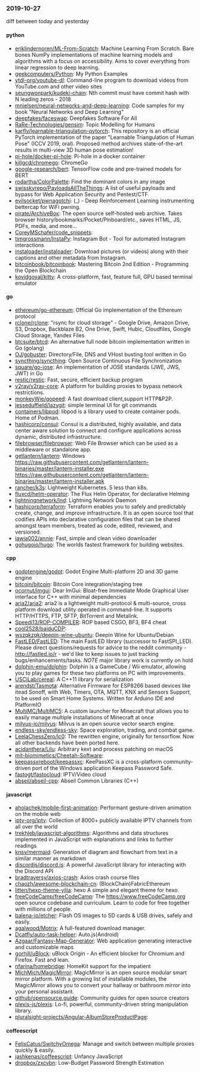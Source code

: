 ### 2019-10-27
diff between today and yesterday

#### python
* [eriklindernoren/ML-From-Scratch](https://github.com/eriklindernoren/ML-From-Scratch): Machine Learning From Scratch. Bare bones NumPy implementations of machine learning models and algorithms with a focus on accessibility. Aims to cover everything from linear regression to deep learning.
* [geekcomputers/Python](https://github.com/geekcomputers/Python): My Python Examples
* [ytdl-org/youtube-dl](https://github.com/ytdl-org/youtube-dl): Command-line program to download videos from YouTube.com and other video sites
* [seungwonpark/kudeki-chain](https://github.com/seungwonpark/kudeki-chain): Nth commit must have commit hash with N leading zeros -   2018
* [mnielsen/neural-networks-and-deep-learning](https://github.com/mnielsen/neural-networks-and-deep-learning): Code samples for my book "Neural Networks and Deep Learning"
* [deepfakes/faceswap](https://github.com/deepfakes/faceswap): Deepfakes Software For All
* [RaRe-Technologies/gensim](https://github.com/RaRe-Technologies/gensim): Topic Modelling for Humans
* [karfly/learnable-triangulation-pytorch](https://github.com/karfly/learnable-triangulation-pytorch): This repository is an official PyTorch implementation of the paper "Learnable Triangulation of Human Pose" (ICCV 2019, oral). Proposed method archives state-of-the-art results in multi-view 3D human pose estimation!
* [pi-hole/docker-pi-hole](https://github.com/pi-hole/docker-pi-hole): Pi-hole in a docker container
* [killgcd/chromego](https://github.com/killgcd/chromego): ChromeGo 
* [google-research/bert](https://github.com/google-research/bert): TensorFlow code and pre-trained models for BERT
* [rodartha/ColorPalette](https://github.com/rodartha/ColorPalette): Find the dominant colors in any image
* [swisskyrepo/PayloadsAllTheThings](https://github.com/swisskyrepo/PayloadsAllTheThings): A list of useful payloads and bypass for Web Application Security and Pentest/CTF
* [evilsocket/pwnagotchi](https://github.com/evilsocket/pwnagotchi): (_) - Deep Reinforcement Learning instrumenting bettercap for WiFi pwning.
* [pirate/ArchiveBox](https://github.com/pirate/ArchiveBox):  The open source self-hosted web archive. Takes browser history/bookmarks/Pocket/Pinboard/etc., saves HTML, JS, PDFs, media, and more...
* [CoreyMSchafer/code_snippets](https://github.com/CoreyMSchafer/code_snippets): 
* [timgrossmann/InstaPy](https://github.com/timgrossmann/InstaPy):  Instagram Bot - Tool for automated Instagram interactions
* [instaloader/instaloader](https://github.com/instaloader/instaloader): Download pictures (or videos) along with their captions and other metadata from Instagram.
* [bitcoinbook/bitcoinbook](https://github.com/bitcoinbook/bitcoinbook): Mastering Bitcoin 2nd Edition - Programming the Open Blockchain
* [kovidgoyal/kitty](https://github.com/kovidgoyal/kitty): A cross-platform, fast, feature full, GPU based terminal emulator

#### go
* [ethereum/go-ethereum](https://github.com/ethereum/go-ethereum): Official Go implementation of the Ethereum protocol
* [rclone/rclone](https://github.com/rclone/rclone): "rsync for cloud storage" - Google Drive, Amazon Drive, S3, Dropbox, Backblaze B2, One Drive, Swift, Hubic, Cloudfiles, Google Cloud Storage, Yandex Files
* [btcsuite/btcd](https://github.com/btcsuite/btcd): An alternative full node bitcoin implementation written in Go (golang)
* [OJ/gobuster](https://github.com/OJ/gobuster): Directory/File, DNS and VHost busting tool written in Go
* [syncthing/syncthing](https://github.com/syncthing/syncthing): Open Source Continuous File Synchronization
* [square/go-jose](https://github.com/square/go-jose): An implementation of JOSE standards (JWE, JWS, JWT) in Go
* [restic/restic](https://github.com/restic/restic): Fast, secure, efficient backup program
* [v2ray/v2ray-core](https://github.com/v2ray/v2ray-core): A platform for building proxies to bypass network restrictions.
* [monkeyWie/gopeed](https://github.com/monkeyWie/gopeed): A fast download client,support HTTP&P2P.
* [jesseduffield/lazygit](https://github.com/jesseduffield/lazygit): simple terminal UI for git commands
* [containers/libpod](https://github.com/containers/libpod): libpod is a library used to create container pods. Home of Podman.
* [hashicorp/consul](https://github.com/hashicorp/consul): Consul is a distributed, highly available, and data center aware solution to connect and configure applications across dynamic, distributed infrastructure.
* [filebrowser/filebrowser](https://github.com/filebrowser/filebrowser):  Web File Browser which can be used as a middleware or standalone app.
* [getlantern/lantern](https://github.com/getlantern/lantern): Windows https://raw.githubusercontent.com/getlantern/lantern-binaries/master/lantern-installer.exe  https://raw.githubusercontent.com/getlantern/lantern-binaries/master/lantern-installer.apk
* [rancher/k3s](https://github.com/rancher/k3s): Lightweight Kubernetes. 5 less than k8s.
* [fluxcd/helm-operator](https://github.com/fluxcd/helm-operator): The Flux Helm Operator, for declarative Helming
* [lightningnetwork/lnd](https://github.com/lightningnetwork/lnd): Lightning Network Daemon 
* [hashicorp/terraform](https://github.com/hashicorp/terraform): Terraform enables you to safely and predictably create, change, and improve infrastructure. It is an open source tool that codifies APIs into declarative configuration files that can be shared amongst team members, treated as code, edited, reviewed, and versioned.
* [iawia002/annie](https://github.com/iawia002/annie):  Fast, simple and clean video downloader
* [gohugoio/hugo](https://github.com/gohugoio/hugo): The worlds fastest framework for building websites.

#### cpp
* [godotengine/godot](https://github.com/godotengine/godot): Godot Engine  Multi-platform 2D and 3D game engine
* [bitcoin/bitcoin](https://github.com/bitcoin/bitcoin): Bitcoin Core integration/staging tree
* [ocornut/imgui](https://github.com/ocornut/imgui): Dear ImGui: Bloat-free Immediate Mode Graphical User interface for C++ with minimal dependencies
* [aria2/aria2](https://github.com/aria2/aria2): aria2 is a lightweight multi-protocol & multi-source, cross platform download utility operated in command-line. It supports HTTP/HTTPS, FTP, SFTP, BitTorrent and Metalink.
* [Speedi13/ROP-COMPILER](https://github.com/Speedi13/ROP-COMPILER): ROP based CSGO, BF3, BF4 cheat
* [cool2528/baiduCDP](https://github.com/cool2528/baiduCDP): 
* [wszqkzqk/deepin-wine-ubuntu](https://github.com/wszqkzqk/deepin-wine-ubuntu): Deepin Wine for Ubuntu/Debian
* [FastLED/FastLED](https://github.com/FastLED/FastLED): The main FastLED library (successor to FastSPI_LED). Please direct questions/requests for advice to the reddit community - http://fastled.io/r - we'd like to keep issues to just tracking bugs/enhancements/tasks. *NOTE* major library work is currently on hold
* [dolphin-emu/dolphin](https://github.com/dolphin-emu/dolphin): Dolphin is a GameCube / Wii emulator, allowing you to play games for these two platforms on PC with improvements.
* [USCiLab/cereal](https://github.com/USCiLab/cereal): A C++11 library for serialization
* [arendst/Tasmota](https://github.com/arendst/Tasmota): Alternative Firmware for ESP8266 based devices like itead Sonoff, with Web, Timers, OTA, MQTT, KNX and Sensors Support, to be used on Smart Home Systems. Written for Arduino IDE and PlatformIO
* [MultiMC/MultiMC5](https://github.com/MultiMC/MultiMC5): A custom launcher for Minecraft that allows you to easily manage multiple installations of Minecraft at once
* [milvus-io/milvus](https://github.com/milvus-io/milvus): Milvus is an open source vector search engine.
* [endless-sky/endless-sky](https://github.com/endless-sky/endless-sky): Space exploration, trading, and combat game.
* [LeelaChessZero/lc0](https://github.com/LeelaChessZero/lc0): The rewritten engine, originally for tensorflow. Now all other backends have been ported here.
* [acidanthera/Lilu](https://github.com/acidanthera/Lilu): Arbitrary kext and process patching on macOS
* [mit-biomimetics/Cheetah-Software](https://github.com/mit-biomimetics/Cheetah-Software): 
* [keepassxreboot/keepassxc](https://github.com/keepassxreboot/keepassxc): KeePassXC is a cross-platform community-driven port of the Windows application Keepass Password Safe.
* [fastogt/fastocloud](https://github.com/fastogt/fastocloud): IPTV/Video cloud
* [abseil/abseil-cpp](https://github.com/abseil/abseil-cpp): Abseil Common Libraries (C++)

#### javascript
* [aholachek/mobile-first-animation](https://github.com/aholachek/mobile-first-animation): Performant gesture-driven animation on the mobile web
* [iptv-org/iptv](https://github.com/iptv-org/iptv): Collection of 8000+ publicly available IPTV channels from all over the world
* [trekhleb/javascript-algorithms](https://github.com/trekhleb/javascript-algorithms):  Algorithms and data structures implemented in JavaScript with explanations and links to further readings
* [knsv/mermaid](https://github.com/knsv/mermaid): Generation of diagram and flowchart from text in a similar manner as markdown
* [discordjs/discord.js](https://github.com/discordjs/discord.js): A powerful JavaScript library for interacting with the Discord API
* [bradtraversy/axios-crash](https://github.com/bradtraversy/axios-crash): Axios crash course files
* [chaozh/awesome-blockchain-cn](https://github.com/chaozh/awesome-blockchain-cn): (BlockChain)FabricEthereum
* [litten/hexo-theme-yilia](https://github.com/litten/hexo-theme-yilia): hexo A simple and elegant theme for hexo.
* [freeCodeCamp/freeCodeCamp](https://github.com/freeCodeCamp/freeCodeCamp): The https://www.freeCodeCamp.org open source codebase and curriculum. Learn to code for free together with millions of people.
* [balena-io/etcher](https://github.com/balena-io/etcher): Flash OS images to SD cards & USB drives, safely and easily.
* [agalwood/Motrix](https://github.com/agalwood/Motrix): A full-featured download manager.
* [Dcatfly/auto-task-helper](https://github.com/Dcatfly/auto-task-helper): Auto.js(Android)
* [Azgaar/Fantasy-Map-Generator](https://github.com/Azgaar/Fantasy-Map-Generator): Web application generating interactive and customizable maps
* [gorhill/uBlock](https://github.com/gorhill/uBlock): uBlock Origin - An efficient blocker for Chromium and Firefox. Fast and lean.
* [nfarina/homebridge](https://github.com/nfarina/homebridge): HomeKit support for the impatient
* [MichMich/MagicMirror](https://github.com/MichMich/MagicMirror): MagicMirror is an open source modular smart mirror platform. With a growing list of installable modules, the MagicMirror allows you to convert your hallway or bathroom mirror into your personal assistant.
* [github/opensource.guide](https://github.com/github/opensource.guide):  Community guides for open source creators
* [plexis-js/plexis](https://github.com/plexis-js/plexis): Lo-fi, powerful, community-driven string manipulation library.
* [pluralsight-projects/Angular-AlbumStoreProductPage](https://github.com/pluralsight-projects/Angular-AlbumStoreProductPage): 

#### coffeescript
* [FelisCatus/SwitchyOmega](https://github.com/FelisCatus/SwitchyOmega): Manage and switch between multiple proxies quickly & easily.
* [jashkenas/coffeescript](https://github.com/jashkenas/coffeescript): Unfancy JavaScript
* [dropbox/zxcvbn](https://github.com/dropbox/zxcvbn): Low-Budget Password Strength Estimation
